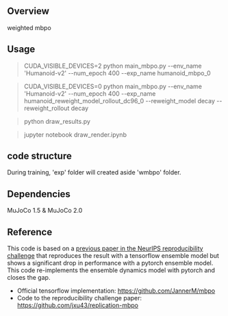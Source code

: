 ## Overview
weighted mbpo

## Usage
> CUDA_VISIBLE_DEVICES=2 python main_mbpo.py --env_name 'Humanoid-v2' --num_epoch 400 --exp_name humanoid_mbpo_0

> CUDA_VISIBLE_DEVICES=0 python main_mbpo.py --env_name 'Humanoid-v2' --num_epoch 400 --exp_name humanoid_reweight_model_rollout_dc96_0 --reweight_model decay --reweight_rollout decay


> python draw_results.py

> jupyter notebook draw_render.ipynb

## code structure
During training, 'exp' folder will created aside 'wmbpo' folder.

## Dependencies
MuJoCo 1.5 & MuJoCo 2.0

## Reference
This code is based on a [previous paper in the NeurIPS reproducibility challenge](https://openreview.net/forum?id=rkezvT9f6r) that reproduces the result with a tensorflow ensemble model but shows a significant drop in performance with a pytorch ensemble model. 
This code re-implements the ensemble dynamics model with pytorch and closes the gap. 
* Official tensorflow implementation: https://github.com/JannerM/mbpo
* Code to the reproducibility challenge paper: https://github.com/jxu43/replication-mbpo
